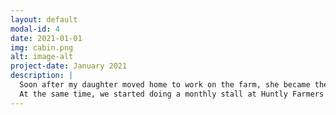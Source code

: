 ```yaml
---
layout: default
modal-id: 4
date: 2021-01-01
img: cabin.png
alt: image-alt
project-date: January 2021
description: |
  Soon after my daughter moved home to work on the farm, she became the manager of Leith Hall. There I started running the cafe, using vegetables grown in the Hall Gardens and products from our farm.
  At the same time, we started doing a monthly stall at Huntly Farmers market, selling local organically grown vegetables at affordable prices. Perhaps you have met me there!
---
```

